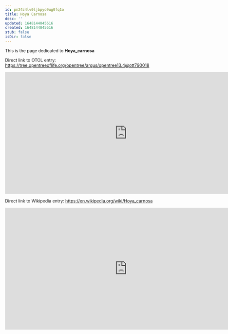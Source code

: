 ```yaml
---
id: pn24z4lv0ljbpyo9ug0fq1o
title: Hoya Carnosa
desc: ''
updated: 1648144045616
created: 1648144045616
stub: false
isDir: false
---
```

This is the page dedicated to **Hoya_carnosa**


Direct link to OTOL entry: https://tree.opentreeoflife.org/opentree/argus/opentree13.4@ott790018



<html>
    <body>
    <iframe src="https://tree.opentreeoflife.org/opentree/argus/opentree13.4@ott790018"
    width="800" height="400" frameborder="0" allowfullscreen> </iframe>
    </body>
</html>
    


Direct link to Wikipedia entry: https://en.wikipedia.org/wiki/Hoya_carnosa



<html>
    <body>
    <iframe src="https://en.wikipedia.org/wiki/Hoya_carnosa"
    width="800" height="400" frameborder="0" allowfullscreen> </iframe>
    </body>
</html>
    
